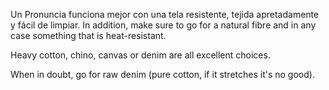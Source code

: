 Un Pronuncia funciona mejor con una tela resistente, tejida apretadamente y fácil de limpiar. In addition, make sure to go for a natural fibre and in any case something that is heat-resistant.

Heavy cotton, chino, canvas or denim are all excellent choices.

When in doubt, go for raw denim (pure cotton, if it stretches it's no good).
